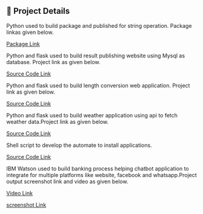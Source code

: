
## 🚀 Project Details

Python used to build package and published for string operation. Package linkas given
below.

[Package Link](https://pypi.org/project/Pystringmini/)


Python and flask used to build result publishing website using Mysql as database. Project
link as given below.

[Source Code Link](https://github.com/thiyagarajan2002/Result-management-system/)


Python and flask used to build length conversion web application. Project link as given
below.

[Source Code Link](https://github.com/thiyagarajan2002/ABCLenghtConvert/)



Python and flask used to build weather application using api to fetch weather data.Project link as given below.

[Source Code Link](https://github.com/thiyagarajan2002/Weather-Forecast-App/)



Shell script to develop the automate to install applications.

[Source Code Link](https://drive.google.com/drive/folders/1ARkFoqyZHHKe9WQk2Ach8syqih6RlrnU?usp=drive_link)

IBM Watson used to build banking process helping chatbot application to integrate for
multiple platforms like website, facebook and whatsapp.Project output screenshot link
and video as given below.

[Video Link](https://youtu.be/JDRLMlzs3KQ?feature=shared)

[screenshot Link](https://drive.google.com/drive/folders/1sCjy0W0O308oWM5igRgI95iq1fn4nv9v?usp=drive_link)



